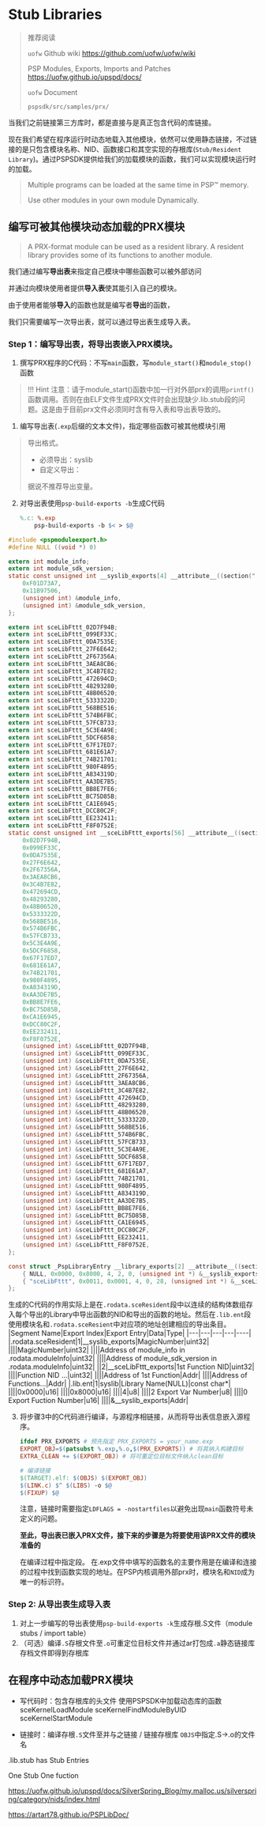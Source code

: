 # Stub Libraries
> 推荐阅读
>
> `uofw` Github wiki https://github.com/uofw/uofw/wiki
>
> PSP Modules, Exports, Imports and Patches https://uofw.github.io/upspd/docs/
>
> `uofw` Document
>
> `pspsdk/src/samples/prx/`


当我们之前链接第三方库时，都是直接与是真正包含代码的库链接。

现在我们希望在程序运行时动态地载入其他模块，依然可以使用静态链接，不过链接的是只包含模块名称、NID、函数接口和其空实现的存根库(`Stub/Resident Library`)。通过PSPSDK提供给我们的加载模块的函数，我们可以实现模块运行时的加载。

> Multiple programs can be loaded at the same time in PSP™ memory.
>
> Use other modules in your own module Dynamically.

## 编写可被其他模块动态加载的PRX模块
> A PRX-format module can be used as a resident library. A resident library provides some of its functions to another module.

我们通过编写**导出表**来指定自己模块中哪些函数可以被外部访问

并通过向模块使用者提供**导入表**使其能引入自己的模块。

由于使用者能够**导入**的函数也就是编写者**导出**的函数，

我们只需要编写一次导出表，就可以通过导出表生成导入表。

### Step 1：编写导出表，将导出表嵌入PRX模块。

1. 撰写PRX程序的C代码：不写`main`函数，写`module_start()`和`module_stop()`函数
>!!! Hint
    注意：请于module_start()函数中加一行对外部prx的调用`printf()`函数调用。否则在由ELF文件生成PRX文件时会出现缺少.lib.stub段的问题。这是由于目前prx文件必须同时含有导入表和导出表导致的。
1. 编写导出表(`.exp`后缀的文本文件)，指定哪些函数可被其他模块引用
> 导出格式。
> 
> + 必须导出：syslib
> + 自定义导出：
> 
> 据说不推荐导出变量。
2. 对导出表使用`psp-build-exports -b`生成C代码 
    ```makefile title="build.mak"
    %.c: %.exp
        psp-build-exports -b $< > $@
    ```
```C
#include <pspmoduleexport.h>
#define NULL ((void *) 0)

extern int module_info;
extern int module_sdk_version;
static const unsigned int __syslib_exports[4] __attribute__((section(".rodata.sceResident"))) = {
	0xF01D73A7,
	0x11B97506,
	(unsigned int) &module_info,
	(unsigned int) &module_sdk_version,
};

extern int sceLibFttt_02D7F94B;
extern int sceLibFttt_099EF33C;
extern int sceLibFttt_0DA7535E;
extern int sceLibFttt_27F6E642;
extern int sceLibFttt_2F67356A;
extern int sceLibFttt_3AEA8CB6;
extern int sceLibFttt_3C4B7E82;
extern int sceLibFttt_472694CD;
extern int sceLibFttt_48293280;
extern int sceLibFttt_48B06520;
extern int sceLibFttt_5333322D;
extern int sceLibFttt_568BE516;
extern int sceLibFttt_574B6FBC;
extern int sceLibFttt_57FCB733;
extern int sceLibFttt_5C3E4A9E;
extern int sceLibFttt_5DCF6858;
extern int sceLibFttt_67F17ED7;
extern int sceLibFttt_681E61A7;
extern int sceLibFttt_74B21701;
extern int sceLibFttt_980F4895;
extern int sceLibFttt_A834319D;
extern int sceLibFttt_AA3DE7B5;
extern int sceLibFttt_BB8E7FE6;
extern int sceLibFttt_BC75D85B;
extern int sceLibFttt_CA1E6945;
extern int sceLibFttt_DCC80C2F;
extern int sceLibFttt_EE232411;
extern int sceLibFttt_F8F0752E;
static const unsigned int __sceLibFttt_exports[56] __attribute__((section(".rodata.sceResident"))) = {
	0x02D7F94B,
	0x099EF33C,
	0x0DA7535E,
	0x27F6E642,
	0x2F67356A,
	0x3AEA8CB6,
	0x3C4B7E82,
	0x472694CD,
	0x48293280,
	0x48B06520,
	0x5333322D,
	0x568BE516,
	0x574B6FBC,
	0x57FCB733,
	0x5C3E4A9E,
	0x5DCF6858,
	0x67F17ED7,
	0x681E61A7,
	0x74B21701,
	0x980F4895,
	0xA834319D,
	0xAA3DE7B5,
	0xBB8E7FE6,
	0xBC75D85B,
	0xCA1E6945,
	0xDCC80C2F,
	0xEE232411,
	0xF8F0752E,
	(unsigned int) &sceLibFttt_02D7F94B,
	(unsigned int) &sceLibFttt_099EF33C,
	(unsigned int) &sceLibFttt_0DA7535E,
	(unsigned int) &sceLibFttt_27F6E642,
	(unsigned int) &sceLibFttt_2F67356A,
	(unsigned int) &sceLibFttt_3AEA8CB6,
	(unsigned int) &sceLibFttt_3C4B7E82,
	(unsigned int) &sceLibFttt_472694CD,
	(unsigned int) &sceLibFttt_48293280,
	(unsigned int) &sceLibFttt_48B06520,
	(unsigned int) &sceLibFttt_5333322D,
	(unsigned int) &sceLibFttt_568BE516,
	(unsigned int) &sceLibFttt_574B6FBC,
	(unsigned int) &sceLibFttt_57FCB733,
	(unsigned int) &sceLibFttt_5C3E4A9E,
	(unsigned int) &sceLibFttt_5DCF6858,
	(unsigned int) &sceLibFttt_67F17ED7,
	(unsigned int) &sceLibFttt_681E61A7,
	(unsigned int) &sceLibFttt_74B21701,
	(unsigned int) &sceLibFttt_980F4895,
	(unsigned int) &sceLibFttt_A834319D,
	(unsigned int) &sceLibFttt_AA3DE7B5,
	(unsigned int) &sceLibFttt_BB8E7FE6,
	(unsigned int) &sceLibFttt_BC75D85B,
	(unsigned int) &sceLibFttt_CA1E6945,
	(unsigned int) &sceLibFttt_DCC80C2F,
	(unsigned int) &sceLibFttt_EE232411,
	(unsigned int) &sceLibFttt_F8F0752E,
};

const struct _PspLibraryEntry __library_exports[2] __attribute__((section(".lib.ent"), used)) = {
	{ NULL, 0x0000, 0x8000, 4, 2, 0, (unsigned int *) &__syslib_exports },
	{ "sceLibFttt", 0x0011, 0x0001, 4, 0, 28, (unsigned int *) &__sceLibFttt_exports },
};
```
生成的C代码的作用实际上是在`.rodata.sceResident`段中以连续的结构体数组存入每个导出的Library中导出函数的NID和导出的函数的地址。然后在`.lib.ent`段使用模块名和`.rodata.sceResient`中对应项的地址创建相应的导出条目。
|Segment Name|Export Index|Export Entry|Data|Type|
|---|---|---|---|----|
|.rodata.sceResident|1|__syslib_exports|MagicNumber|uint32|
||||MagicNumber|uint32|
||||Address of module_info in .rodata.moduleInfo|uint32|
||||Address of module_sdk_version in .rodata.moduleInfo|uint32|
||2|__sceLibFttt_exports|1st Function NID|uint32|
||||Function NID ...|uint32|
||||Address of 1st Function|Addr|
||||Address of Functions...|Addr|
|.lib.ent|1|syslib|Library Name(NULL)|const char*|
||||0x0000|u16|
||||0x8000|u16|
||||4|u8|
||||2 Export Var Number|u8|
||||0 Export Fuction Number|u16|
||||&__syslib_exports|Addr|
    
3. 将步骤3中的C代码进行编译，与源程序相链接，从而将导出表信息嵌入源程序。
    ```makefile title="build.mak"
    ifdef PRX_EXPORTS # 预先指定 PRX_EXPORTS = your_name.exp
    EXPORT_OBJ=$(patsubst %.exp,%.o,$(PRX_EXPORTS)) # 将其纳入构建目标
    EXTRA_CLEAN += $(EXPORT_OBJ) # 将可重定位目标文件纳入clean目标
    ```
    ```makefile
    # 编译链接
    $(TARGET).elf: $(OBJS) $(EXPORT_OBJ)
	$(LINK.c) $^ $(LIBS) -o $@
	$(FIXUP) $@
    ```
    注意，链接时需要指定`LDFLAGS = -nostartfiles`以避免出现`main`函数符号未定义的问题。

    **至此，导出表已嵌入PRX文件，接下来的步骤是为将要使用该PRX文件的模块准备的**
	
	在编译过程中指定段。
	在.exp文件中填写的函数名的主要作用是在编译和连接的过程中找到函数实现的地址。在PSP内核调用外部prx时，模块名和`NID`成为唯一的标识符。
### Step 2: 从导出表生成导入表
1. 对上一步编写的导出表使用`psp-build-exports -k`生成存根.S文件（module stubs / import table）
2. （可选）编译`.S`存根文件至`.o`可重定位目标文件并通过ar打包成`.a`静态链接库存档文件即得到存根库

## 在程序中动态加载PRX模块
+ 写代码时：包含存根库的头文件
使用PSPSDK中加载动态库的函数
sceKernelLoadModule
sceKernelFindModuleByUID
sceKernelStartModule

+ 链接时：编译存根`.S`文件至并与之链接 / 链接存根库
`OBJS`中指定.S->.o的文件名

.lib.stub has Stub Entries

One Stub One fuction


https://uofw.github.io/upspd/docs/SilverSpring_Blog/my.malloc.us/silverspring/category/nids/index.html

https://artart78.github.io/PSPLibDoc/
